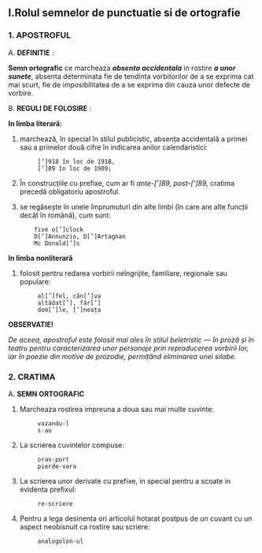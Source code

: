 ## I.Rolul semnelor de punctuatie si de ortografie

### 1. **APOSTROFUL**

  A.  **DEFINITIE** :

  **Semn ortografic**  ce marcheaza *__absenta accidentala__* in rostire *__a unor sunete__*, absenta determinata fie de tendinta vorbitorilor de a se exprima cat mai scurt, fie de imposibilitatea de a se exprima din cauza unor defecte de vorbire.

  B. **REGULI DE FOLOSIRE** :

  **In limba literară:**

  1. marchează, în special în stilul publicistic, absența accidentală a primei sau a primelor două cifre în indicarea anilor calendaristici:

              [’]918 în loc de 1918,
              [’]89 în loc de 1989;

  2. În construcțiile cu prefixe, cum ar fi *ante-[’]89, post-[’]89,* cratima precedă obligatoriu apostroful.
  3.  se regăsește în unele împrumuturi din alte limbi (în care are alte funcții decât în română), cum sunt:

              five o[’]clock
              D[’]Annunzio, D[’]Artagnan
              Mc Donald[’]s

  **In limba nonliterară**

  1. folosit pentru redarea vorbirii neîngrijite, familiare, regionale sau populare:

              al[’]fel, cân[’]va
              altădat[’], făr[’]
              dom[’]le, [’]neața

  **OBSERVATIE!**

  *De aceea, apostroful este folosit mai ales în stilul beletristic — în proză și în teatru pentru caracterizarea unor personaje prin reproducerea vorbirii lor, iar în poezie din motive de prozodie, permițând eliminarea unei silabe.*

  ### 2. **CRATIMA**

  A. **SEMN ORTOGRAFIC**

1. Marcheaza rostirea impreuna a doua sau mai multe cuvinte:

            vazandu-l
            s-au

2. La scrierea cuvintelor compuse:

            oras-port
            pierde-vara

3. La scrierea unor derivate cu prefixe, in special pentru a scoate in evidenta prefixul:

            re-scriere

4. Pentru a lega desinenta ori articolul hotarat postpus de un cuvant cu un aspect neobisnuit ca rostire sau scriere:

            analogolon-ul
